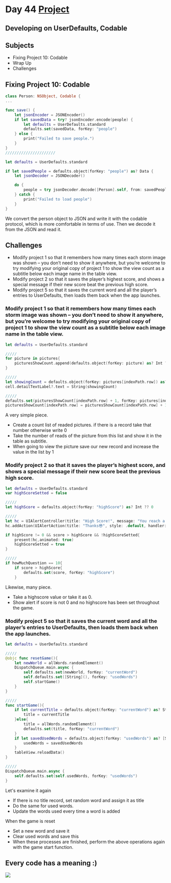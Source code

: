 # Day 44 <a href="https://github.com/devmehmetates/365-day-of-code/tree/main/Project/Day36-38"> Project </a>

## Developing on UserDefaults, Codable

## Subjects

+ Fixing Project 10: Codable
+ Wrap Up
+ Challenges

## Fixing Project 10: Codable
```swift
class Person: NSObject, Codable {
...
```
```swift
func save() {
    let jsonEncoder = JSONEncoder()
    if let savedData = try? jsonEncoder.encode(people) {
        let defaults = UserDefaults.standard
        defaults.set(savedData, forKey: "people")
    } else {
        print("Failed to save people.")
    }
}
//////////////////////

let defaults = UserDefaults.standard

if let savedPeople = defaults.object(forKey: "people") as? Data {
    let jsonDecoder = JSONDecoder()

    do {
        people = try jsonDecoder.decode([Person].self, from: savedPeople)
    } catch {
        print("Failed to load people")
    }
}
```
We convert the person object to JSON and write it with the codable protocol, which is more comfortable in terms of use. Then we decode it from the JSON and read it.



## Challenges

+ Modify project 1 so that it remembers how many times each storm image was shown – you don’t need to show it anywhere, but you’re welcome to try modifying your original copy of project 1 to show the view count as a subtitle below each image name in the table view.
+ Modify project 2 so that it saves the player’s highest score, and shows a special message if their new score beat the previous high score.
+ Modify project 5 so that it saves the current word and all the player’s entries to UserDefaults, then loads them back when the app launches.

### Modify project 1 so that it remembers how many times each storm image was shown – you don’t need to show it anywhere, but you’re welcome to try modifying your original copy of project 1 to show the view count as a subtitle below each image name in the table view.
```swift
let defaults = UserDefaults.standard

/////
for picture in pictures{
    picturesShowCount.append(defaults.object(forKey: picture) as? Int ?? 0)
}

/////
let showingCount = defaults.object(forKey: pictures[indexPath.row]) as? Int ?? 0
cell.detailTextLabel?.text = String(showingCount)

/////
defaults.set(picturesShowCount[indexPath.row] + 1, forKey: pictures[indexPath.row])
picturesShowCount[indexPath.row] = picturesShowCount[indexPath.row] + 1
```
A very simple piece.
+ Create a count list of readed pictures. if there is a record take that number otherwise write 0
+ Take the number of reads of the picture from this list and show it in the table as subtitle.
+ When going to view the picture save our new record and increase the value in the list by 1

### Modify project 2 so that it saves the player’s highest score, and shows a special message if their new score beat the previous high score.
```swift
let defaults = UserDefaults.standard
var highScoreSetted = false

/////
let highScore = defaults.object(forKey: "highScore") as? Int ?? 0

/////
let hc = UIAlertController(title: "High Score!", message: "You reach a new high score\n ⭐️", preferredStyle: .alert)
hc.addAction(UIAlertAction(title: "Thanks😎", style: .default, handler: askQuestion))

if highScore != 0 && score > highScore && !highScoreSetted{
    present(hc,animated: true)
    highScoreSetted = true
}

/////
if howMuchQuestion == 10{
    if score > highScore{
        defaults.set(score, forKey: "highScore")
    }
```

Likewise, many piece.
+ Take a highscore value or take it as 0.
+ Show alert if score is not 0 and no highscore has been set throughout the game.

### Modify project 5 so that it saves the current word and all the player’s entries to UserDefaults, then loads them back when the app launches.
```swift
let defaults = UserDefaults.standard

/////
@objc func resetGame(){
    let newWorld = allWords.randomElement()
    DispatchQueue.main.async {
        self.defaults.set(newWorld, forKey: "currentWord")
        self.defaults.set([String](), forKey: "usedWords")
        self.startGame()
    }  
}

/////
func startGame(){
    if let currentTitle = defaults.object(forKey: "currentWord") as? String{
        title = currentTitle
    }else{
        title = allWords.randomElement()
        defaults.set(title, forKey: "currentWord")
    }
    if let savedUsedWords = defaults.object(forKey: "usedWords") as? [String]{
        usedWords = savedUsedWords
    }
    tableView.reloadData()
}

/////
DispatchQueue.main.async {
    self.defaults.set(self.usedWords, forKey: "usedWords")
}
```
Let's examine it again
+ If there is no title record, set random word and assign it as title
+ Do the same for used words.
+ Update the words used every time a word is added

When the game is reset
+ Set a new word and save it
+ Clear used words and save this
+ When these processes are finished, perform the above operations again with the game start function.


## Every code has a meaning :)

<img src="https://i.giphy.com/media/zOSrTdd3xPRYTqy54P/giphy.webp">











